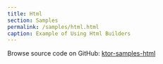 ```yaml
---
title: Html
section: Samples
permalink: /samples/html.html
caption: Example of Using Html Builders
---
```


Browse source code on GitHub: [ktor-samples-html](https://github.com/ktorio/ktor/tree/master/ktor-samples/ktor-samples-html)
